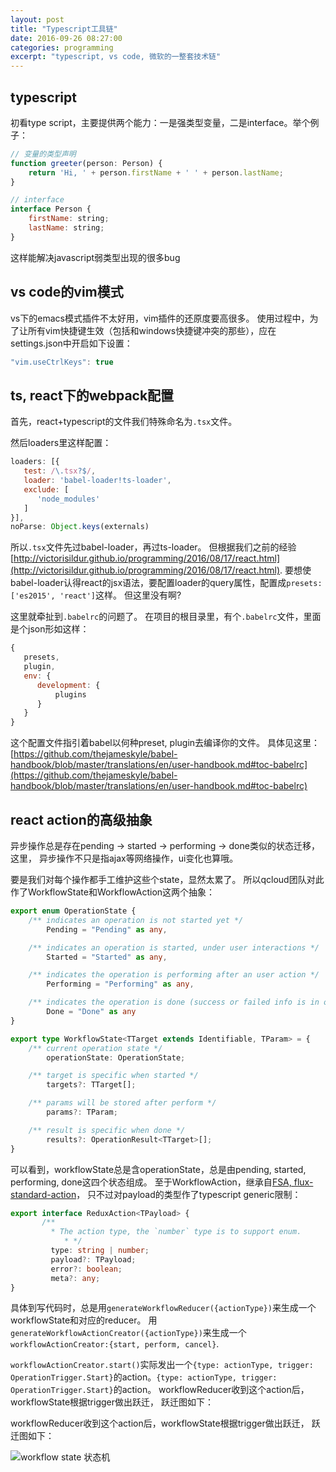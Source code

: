 ```yaml
---
layout: post
title: "Typescript工具链"
date: 2016-09-26 08:27:00
categories: programming
excerpt: "typescript, vs code, 微软的一整套技术链"
---
```


## typescript

初看type script，主要提供两个能力：一是强类型变量，二是interface。举个例子：

```javascript
// 变量的类型声明
function greeter(person: Person) {
    return 'Hi, ' + person.firstName + ' ' + person.lastName;
}

// interface
interface Person {
    firstName: string;
    lastName: string;
}
```

这样能解决javascript弱类型出现的很多bug

## vs code的vim模式

vs下的emacs模式插件不太好用，vim插件的还原度要高很多。
使用过程中，为了让所有vim快捷键生效（包括和windows快捷键冲突的那些），应在settings.json中开启如下设置：

```javascript
"vim.useCtrlKeys": true
```

## ts, react下的webpack配置

首先，react+typescript的文件我们特殊命名为`.tsx`文件。

然后loaders里这样配置：

```javascript
loaders: [{
   test: /\.tsx?$/,
   loader: 'babel-loader!ts-loader',
   exclude: [
      'node_modules'
   ]
}],
noParse: Object.keys(externals)
```

所以`.tsx`文件先过babel-loader，再过ts-loader。
但根据我们之前的经验[http://victorisildur.github.io/programming/2016/08/17/react.html](http://victorisildur.github.io/programming/2016/08/17/react.html).
要想使babel-loader认得react的jsx语法，要配置loader的query属性，配置成`presets: ['es2015', 'react']`这样。
但这里没有啊?

这里就牵扯到`.babelrc`的问题了。
在项目的根目录里，有个`.babelrc`文件，里面是个json形如这样：

```javascript
{
   presets,
   plugin,
   env: {
      development: {
          plugins
      }
   }
}
```

这个配置文件指引着babel以何种preset, plugin去编译你的文件。
具体见这里：[https://github.com/thejameskyle/babel-handbook/blob/master/translations/en/user-handbook.md#toc-babelrc](https://github.com/thejameskyle/babel-handbook/blob/master/translations/en/user-handbook.md#toc-babelrc)

## react action的高级抽象

异步操作总是存在pending -> started -> performing -> done类似的状态迁移，这里，
异步操作不只是指ajax等网络操作，ui变化也算哦。

要是我们对每个操作都手工维护这些个state，显然太累了。
所以qcloud团队对此作了WorkflowState和WorkflowAction这两个抽象：

```typescript
export enum OperationState {
    /** indicates an operation is not started yet */
        Pending = "Pending" as any,

    /** indicates an operation is started, under user interactions */
        Started = "Started" as any,

    /** indicates the operation is performing after an user action */
        Performing = "Performing" as any,

    /** indicates the operation is done (success or failed info is in operation result) */
        Done = "Done" as any
}

export type WorkflowState<TTarget extends Identifiable, TParam> = {
    /** current operation state */
        operationState: OperationState;

    /** target is specific when started */
        targets?: TTarget[];

    /** params will be stored after perform */
        params?: TParam;

    /** result is specific when done */
        results?: OperationResult<TTarget>[];
}
```

可以看到，workflowState总是含operationState，总是由pending, started, performing, done这四个状态组成。
至于WorkflowAction，继承自[FSA, flux-standard-action](https://github.com/acdlite/flux-standard-action)，
只不过对payload的类型作了typescript generic限制：

```typescript
export interface ReduxAction<TPayload> {
       /**
         * The action type, the `number` type is to support enum.
            * */
         type: string | number;
         payload?: TPayload;
         error?: boolean;
         meta?: any;
}
```

具体到写代码时，总是用`generateWorkflowReducer({actionType})`来生成一个workflowState和对应的reducer。
用`generateWorkflowActionCreator({actionType})`来生成一个`workflowActionCreator:{start, perform, cancel}`.

`workflowActionCreator.start()`实际发出一个`{type: actionType, trigger: OperationTrigger.Start}`的action。`{type: actionType, trigger: OperationTrigger.Start}`的action。
workflowReducer收到这个action后，workflowState根据trigger做出跃迁，
跃迁图如下：


workflowReducer收到这个action后，workflowState根据trigger做出跃迁，
跃迁图如下：

![workflow state 状态机]({{site.url}}/assets/images/workflowState_workflowAction.png)
